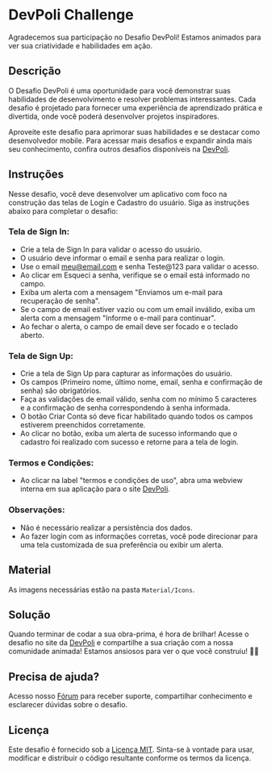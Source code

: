 # DevPoli Challenge

Agradecemos sua participação no Desafio DevPoli! Estamos animados para ver sua criatividade e habilidades em ação.

## Descrição

O Desafio DevPoli é uma oportunidade para você demonstrar suas habilidades de desenvolvimento e resolver problemas interessantes. Cada desafio é projetado para fornecer uma experiência de aprendizado prática e divertida, onde você poderá desenvolver projetos inspiradores.

Aproveite este desafio para aprimorar suas habilidades e se destacar como desenvolvedor mobile. Para acessar mais desafios e expandir ainda mais seu conhecimento, confira outros desafios disponíveis na [DevPoli](https://devpoli.com/challenges).

## Instruções

Nesse desafio, você deve desenvolver um aplicativo com foco na construção das telas de Login e Cadastro do usuário. Siga as instruções abaixo para completar o desafio:

### Tela de Sign In:

- Crie a tela de Sign In para validar o acesso do usuário.
- O usuário deve informar o email e senha para realizar o login.
- Use o email meu@email.com e senha Teste@123 para validar o acesso.
- Ao clicar em Esqueci a senha, verifique se o email está informado no campo.
- Exiba um alerta com a mensagem "Enviamos um e-mail para recuperação de senha".
- Se o campo de email estiver vazio ou com um email inválido, exiba um alerta com a mensagem "Informe o e-mail para continuar".
- Ao fechar o alerta, o campo de email deve ser focado e o teclado aberto.

### Tela de Sign Up:

- Crie a tela de Sign Up para capturar as informações do usuário.
- Os campos (Primeiro nome, último nome, email, senha e confirmação de senha) são obrigatórios.
- Faça as validações de email válido, senha com no mínimo 5 caracteres e a confirmação de senha correspondendo à senha informada.
- O botão Criar Conta só deve ficar habilitado quando todos os campos estiverem preenchidos corretamente.
- Ao clicar no botão, exiba um alerta de sucesso informando que o cadastro foi realizado com sucesso e retorne para a tela de login.

### Termos e Condições:

- Ao clicar na label "termos e condições de uso", abra uma webview interna em sua aplicação para o site [DevPoli](https://devpoli.com).

### Observações:

- Não é necessário realizar a persistência dos dados.
- Ao fazer login com as informações corretas, você pode direcionar para uma tela customizada de sua preferência ou exibir um alerta.
    
## Material

As imagens necessárias estão na pasta `Material/Icons`.

## Solução

Quando terminar de codar a sua obra-prima, é hora de brilhar! Acesse o desafio no site da [DevPoli](https://devpoli.com/challenges) e compartilhe a sua criação com a nossa comunidade animada! Estamos ansiosos para ver o que você construiu! 🚀😄

## Precisa de ajuda?

Acesso nosso [Fórum](https://devpoli.com/forum/devpoli-challenge) para receber suporte, compartilhar conhecimento e esclarecer dúvidas sobre o desafio.


## Licença

Este desafio é fornecido sob a [Licença MIT](https://opensource.org/licenses/MIT). Sinta-se à vontade para usar, modificar e distribuir o código resultante conforme os termos da licença.
